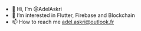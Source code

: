 - 👋 Hi, I’m @AdelAskri
- 👀 I’m interested in Flutter, Firebase and Blockchain
- 📫 How to reach me adel.askri@outlook.fr

<!---
AdelAskri/AdelAskri is a ✨ special ✨ repository because its `README.md` (this file) appears on your GitHub profile.
You can click the Preview link to take a look at your changes.
--->
